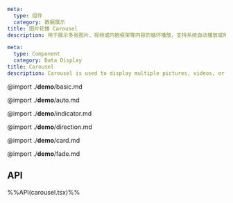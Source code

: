 ```yaml zh-CN
meta:
  type: 组件
  category: 数据展示
title: 图片轮播 Carousel
description: 用于展示多张图片、视频或内嵌框架等内容的循环播放，支持系统自动播放或用户手动切换。
```

```yaml en-US
meta:
  type: Component
  category: Data Display
title: Carousel
description: Carousel is used to display multiple pictures, videos, or embedded frames and other content in a loop, and supports automatic playback or manual switching by the user.
```

@import ./**demo**/basic.md

@import ./**demo**/auto.md

@import ./**demo**/indicator.md

@import ./**demo**/direction.md

@import ./**demo**/card.md

@import ./**demo**/fade.md

## API

%%API(carousel.tsx)%%

